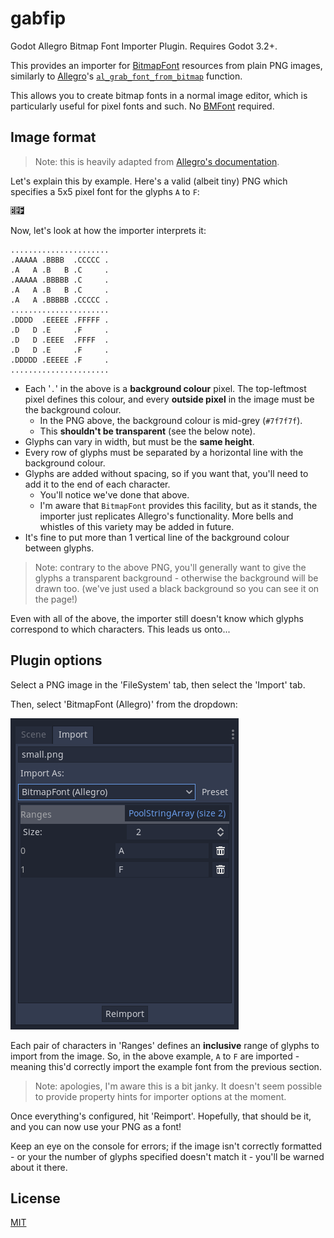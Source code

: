 # gabfip

Godot Allegro Bitmap Font Importer Plugin. Requires Godot 3.2+.

This provides an importer for [BitmapFont](https://docs.godotengine.org/en/3.2/classes/class_bitmapfont.html) resources from plain PNG images, similarly to [Allegro](https://liballeg.org/)'s [`al_grab_font_from_bitmap`](https://liballeg.org/a5docs/trunk/font.html#al_grab_font_from_bitmap) function.

This allows you to create bitmap fonts in a normal image editor, which is particularly useful for pixel fonts and such. No [BMFont](https://www.angelcode.com/products/bmfont/) required.

## Image format

> Note: this is heavily adapted from [Allegro's documentation](https://liballeg.org/a5docs/trunk/font.html#al_grab_font_from_bitmap).

Let's explain this by example. Here's a valid (albeit tiny) PNG which specifies a 5x5 pixel font for the glyphs `A` to `F`:

![Example](./.images/example.png)

Now, let's look at how the importer interprets it:

```
......................
.AAAAA .BBBB  .CCCCC .
.A   A .B   B .C     .
.AAAAA .BBBBB .C     .
.A   A .B   B .C     .
.A   A .BBBBB .CCCCC .
......................
.DDDD  .EEEEE .FFFFF .
.D   D .E     .F     .
.D   D .EEEE  .FFFF  .
.D   D .E     .F     .
.DDDDD .EEEEE .F     .
......................
```

* Each '`.`' in the above is a **background colour** pixel. The top-leftmost pixel defines this colour, and every **outside pixel** in the image must be the background colour.
  * In the PNG above, the background colour is mid-grey (`#7f7f7f`).
  * This **shouldn't be transparent** (see the below note).
* Glyphs can vary in width, but must be the **same height**.
* Every row of glyphs must be separated by a horizontal line with the background colour.
* Glyphs are added without spacing, so if you want that, you'll need to add it to the end of each character.
  * You'll notice we've done that above.
  * I'm aware that `BitmapFont` provides this facility, but as it stands, the importer just replicates Allegro's functionality. More bells and whistles of this variety may be added in future.
* It's fine to put more than 1 vertical line of the background colour between glyphs.

> Note: contrary to the above PNG, you'll generally want to give the glyphs a transparent background - otherwise the background will be drawn too. (we've just used a black background so you can see it on the page!)

Even with all of the above, the importer still doesn't know which glyphs correspond to which characters. This leads us onto...

## Plugin options

Select a PNG image in the 'FileSystem' tab, then select the 'Import' tab.

Then, select 'BitmapFont (Allegro)' from the dropdown:

![UI](./.images/ui.png)

Each pair of characters in 'Ranges' defines an **inclusive** range of glyphs to import from the image. So, in the above example, `A` to `F` are imported - meaning this'd correctly import the example font from the previous section.

> Note: apologies, I'm aware this is a bit janky. It doesn't seem possible to provide property hints for importer options at the moment.

Once everything's configured, hit 'Reimport'. Hopefully, that should be it, and you can now use your PNG as a font!

Keep an eye on the console for errors; if the image isn't correctly formatted - or your the number of glyphs specified doesn't match it - you'll be warned about it there.

## License

[MIT](./LICENSE)
